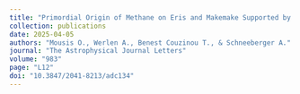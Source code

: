 ```yaml
---
title: "Primordial Origin of Methane on Eris and Makemake Supported by D/H Ratios"
collection: publications
date: 2025-04-05
authors: "Mousis O., Werlen A., Benest Couzinou T., & Schneeberger A."
journal: "The Astrophysical Journal Letters"
volume: "983"
page: "L12"
doi: "10.3847/2041-8213/adc134"
---
```

